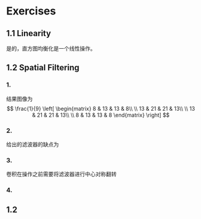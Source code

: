 # Exercises
## 1.1 Linearity
是的，直方图均衡化是一个线性操作。

## 1.2 Spatial Filtering
### 1.
结果图像为
$$
 \frac{1}{9}
 \left[
  \begin{matrix}
  8 & 13 & 13 & 8\\
  \\
  13 & 21 & 21 & 13\\
  \\
  13 & 21 & 21 & 13\\
  \\
  8 & 13 & 13 & 8
  \end{matrix} 
 \right]
$$

### 2.
给出的滤波器的缺点为

### 3.
卷积在操作之前需要将滤波器进行中心对称翻转

### 4.

## 1.2

